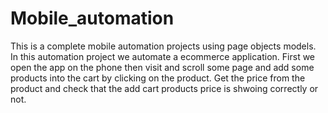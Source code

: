 # Mobile_automation
This is a complete mobile automation projects using page objects models. In this automation project we automate a ecommerce application. First we open the app on the phone then visit and scroll some page and add some products into the cart by clicking on the product. Get the price from the product and check that the add cart products price is shwoing correctly or not.
